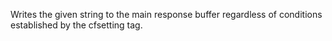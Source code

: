 Writes the given string to the main response buffer regardless of
        conditions established by the cfsetting tag.